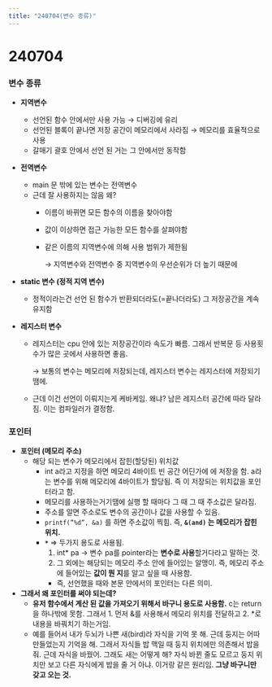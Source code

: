 ```yaml
---
title: "240704(변수 종류)"
---
```


# 240704

### 변수 종류

- **지역변수**
    - 선언된 함수 안에서만 사용 가능 → 디버깅에 유리
    - 선언된 블록이 끝나면 저장 공간이 메모리에서 사라짐 → 메모리를 효율적으로 사용
    - 갈매기 괄호 안에서 선언 된 거는 그 안에서만 동작함
- **전역변수**
    - main 문 밖에 있는 변수는 전역변수
    - 근데 잘 사용하지는 않음 왜?
        - 이름이 바뀌면 모든 함수의 이름을 찾아야함
        - 값이 이상하면 접근 가능한 모든 함수를 살펴야함
        - 같은 이름의 지역변수에 의해 사용 범위가 제한됨
            
            → 지역변수와 전역변수 중 지역변수의 우선순위가 더 높기 때문에
            
- **static 변수 (정적 지역 변수)**
    - 정적이라는건 선언 된 함수가 반환되더라도(=끝나더라도) 그 저장공간을 계속 유지함
- **레지스터 변수**
    - 레지스터는 cpu 안에 있는 저장공간이라 속도가 빠름. 그래서 반복문 등 사용횟수가 많은 곳에서 사용하면 좋음.
        
        → 보통의 변수는 메모리에 저장되는데, 레지스터 변수는 레지스터에 저장되기땜에.
        
    - 근데 이건 선언이 이뤄지는게 케바케임. 왜냐? 남은 레지스터 공간에 따라 달라짐. 이는 컴파일러가 결정함.
    
### 포인터

- **포인터 (메모리 주소)**
    - 해당 되는 변수가 메모리에서 잡힌(할당된) 위치값
        - int a라고 지정을 하면 메모리 4바이트 빈 공간 어딘가에 에 저장을 함.  a라는 변수를 위해 메모리에 4바이트가 할당됨.  즉 이 저장되는 위치값을 포인터라고 함.
        - 메모리를 사용하는거기땜에 실행 할 때마다 그 때 그 때 주소값은 달라짐.
        - 주소를 알면 주소로도 변수의 공간이나 값을 사용할 수 있음.
        - `printf(”%d”, &a)` 를 하면 주소값이 찍힘. 즉, **`&(and)` 는 메모리가 잡힌 위치.**
        - **`*`** ⇒ 두가지 용도로 사용됨.
            1. int* pa → 변수 pa를 pointer라는 **변수로 사용**할거다라고 말하는 것.
            2. 그 외에는 해당되는 메모리 주소 안에 들어있는 알맹이. 즉, 메모리 주소에 들어있는 **값이 뭔 지**를 알고 싶을 때 사용함.
            - 즉, 선언했을 때와 본문 안에서의 포인터는 다른 의미.
- **그래서 왜 포인터를 써야 되는데?**
    - **유저 함수에서 계산 된 값을 가져오기 위해서 바구니 용도로 사용함.**  c는 return을 하나밖에 못함. 그래서 1. 먼저 &를 사용해서 메모리 위치를 전달하고 2. *로 내용을 바꿔치기 하는거임.
    - 예를 들어서 내가 두뇌가 나쁜 새(bird)라 자식을 기억 못 해. 근데 둥지는 어따 만들었는지 기억을 해. 그래서 자식들 밥 맥일 때 둥지 위치에만 의존해서 밥을 줘. 근데 자식을 바꿨어. 그래도 새는 어떻게 해? 자식 바뀐 줄도 모르고 둥지 위치만 보고 다른 자식에게 밥을 줄 거 아냐. 이거랑 같은 원리임. **그냥 바구니만 갖고 오는 것.**